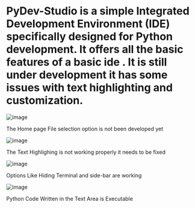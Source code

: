 # PyDev-Studio is a simple Integrated Development Environment (IDE) specifically designed for Python development. It offers all the basic features of a basic ide . It is still under development it has some issues with text highlighting and customization.

![image](https://github.com/user-attachments/assets/dd1aa6d9-2b9e-48f2-9990-99b5086d37e2)

The Home page File selection option is not been developed yet

![image](https://github.com/user-attachments/assets/bff5acba-2d1c-48b0-ab9f-aac163a37cc5)

The Text Highlighing is not working properly it needs to be fixed

![image](https://github.com/user-attachments/assets/b84331cc-4e94-4e78-81e2-dbb0e0de5af1)

Options Like Hiding Terminal and side-bar are working 

![image](https://github.com/user-attachments/assets/7e7871bb-69aa-4229-bb3d-fee317b38402)

Python Code Written in the Text Area is Executable
